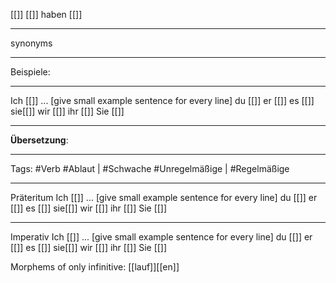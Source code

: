 [[]]
[[]]
haben [[]]

---
synonyms

---
Beispiele:

---

Ich [[]] ... [give small example sentence for every line]
du [[]]
er [[]]
es [[]]
sie[[]]
wir [[]]
ihr [[]]
Sie [[]]

---
**Übersetzung**:




---

Tags: 
#Verb
#Ablaut | #Schwache
#Unregelmäßige | #Regelmäßige

---
Präteritum
Ich [[]] ... [give small example sentence for every line]
du [[]]
er [[]]
es [[]]
sie[[]]
wir [[]]
ihr [[]]
Sie [[]]

---

Imperativ
Ich [[]] ... [give small example sentence for every line]
du [[]]
er [[]]
es [[]]
sie[[]]
wir [[]]
ihr [[]]
Sie [[]]


Morphems of only infinitive:
[[lauf]][[en]]
